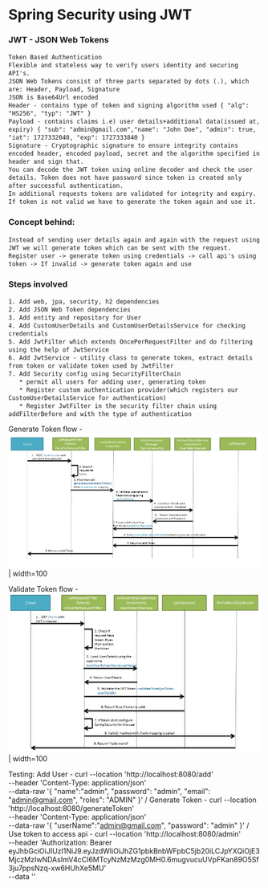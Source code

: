 # Spring Security using JWT 
### JWT - JSON Web Tokens
    Token Based Authentication
    Flexible and stateless way to verify users identity and securing API's. 
    JSON Web Tokens consist of three parts separated by dots (.), which are: Header, Payload, Signature
    JSON is Base64Url encoded 
    Header - contains type of token and signing algorithm used { "alg": "HS256", "typ": "JWT" }
    Payload - contains claims i.e) user details+additional data(issued at, expiry) { "sub": "admin@gmail.com","name": "John Doe", "admin": true, "iat": 1727332040, "exp": 1727333840 }
    Signature - Cryptographic signature to ensure integrity contains encoded header, encoded payload, secret and the algorithm specified in header and sign that. 
    You can decode the JWT token using online decoder and check the user details. Token does not have password since token is created only after successful authentication. 
    In additional requests tokens are validated for integrity and expiry. If token is not valid we have to generate the token again and use it.
### Concept behind: 
    Instead of sending user details again and again with the request using JWT we will generate token which can be sent with the request.
    Register user -> generate token using credentials -> call api's using token -> If invalid -> generate token again and use

### Steps involved
    1. Add web, jpa, security, h2 dependencies
    2. Add JSON Web Token dependencies
    3. Add entity and repository for User
    4. Add CustomUserDetails and CustomUserDetailsService for checking credentials
    5. Add JwtFilter which extends OncePerRequestFilter and do filtering using the help of JwtService
    6. Add JwtService - utility class to generate token, extract details from token or validate token used by JwtFilter
    7. Add Security config using SecurityFilterChain
       * permit all users for adding user, generating token
       * Register custom authentication provider(which registers our CustomUserDetailsService for authentication)
       * Register JwtFilter in the security filter chain using addFilterBefore and with the type of authentication

Generate Token flow -
![img.png](img.png) | width=100

Validate Token flow - 
![img_1.png](img_1.png) | width=100


Testing:
Add User - 
curl --location 'http://localhost:8080/add' \
--header 'Content-Type: application/json' \
--data-raw '{
"name":"admin",
"password": "admin",
"email": "admin@gmail.com",
"roles": "ADMIN"
}'
/
Generate Token - 
curl --location 'http://localhost:8080/generateToken' \
--header 'Content-Type: application/json' \
--data-raw '{
"userName":"admin@gmail.com",
"password": "admin"
}'
/
Use token to access api - 
curl --location 'http://localhost:8080/admin' \
--header 'Authorization: Bearer eyJhbGciOiJIUzI1NiJ9.eyJzdWIiOiJhZG1pbkBnbWFpbC5jb20iLCJpYXQiOjE3MjczMzIwNDAsImV4cCI6MTcyNzMzMzg0MH0.6mugvucuUVpFKan89O5Sf3ju7ppsNzq-xw6HUhXe5MU' \
--data ''